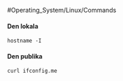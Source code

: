 #Operating_System/Linux/Commands  

#### Den lokala
``hostname -I``

#### Den publika
``curl ifconfig.me``